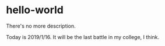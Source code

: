 # hello-world
There's no more description.

Today is 2019/1/16.
It will be the last battle in my college, I think.

